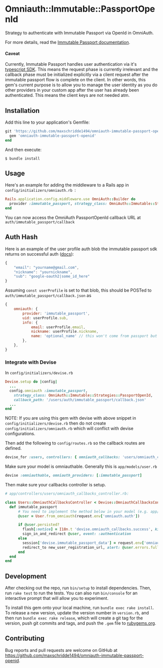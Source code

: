 # Omniauth::Immutable::PassportOpenId

Strategy to authenticate with Immutable Passport via OpenId in OmniAuth.

For more details, read the [Immutable Passport documentation](https://docs.immutable.com/docs/x/passport).

#### Caveat

Currently, Immutable Passport handles user authentication via it's [typescript SDK](https://docs.immutable.com/docs/x/passport/identity/login). This means the request phase is currently irrelevant and the callback phase must be initialized explicitly via a client request after the immutable passport flow is complete on the client. In other words, this gem's current purpose is to allow you to manage the user identity as you do other providers in your custom app after the user has already been authenticated. This means the client keys are not needed atm.

## Installation

Add this line to your application's Gemfile:

```ruby
git 'https://github.com/maxschridde1494/omniauth-immutable-passport-openid.git', branch: 'main' do
  gem 'omniauth-immutable-passport-openid'
end
```

And then execute:

    $ bundle install

## Usage

Here's an example for adding the middleware to a Rails app in `config/initializers/omniauth.rb `:

```ruby
Rails.application.config.middleware.use OmniAuth::Builder do
  provider :immutable_passport, strategy_class: OmniAuth::Immutable::Strategies::PassportOpenId, callback_path: '/auth/immutable_passport/callback.json'
end
```

You can now access the OmniAuth PassportOpenId callback URL at `auth/immutable_passport/callback`

## Auth Hash

Here is an example of the user profile auth blob the immutable passport sdk returns on successful auth ([docs](https://docs.immutable.com/docs/x/passport/identity/user-info#getting-user-information)):

```javascript
{
    "email": "yourname@gmail.com",
    "nickname": "yournickname",
    "sub": "google-oauth2|some_id_here"
}
```

Assuming `const userProfile` is set to that blob, this should be POSTed to `auth/immutable_passport/callback.json` as

```javascript
{
    omniauth: {
        provider: 'immutable_passport',
        uid: userProfile.sub,
        info: { 
            email: userProfile.email, 
            nickname: userProfile.nickname,
            name: 'optional_name' // this won't come from passport but can be passed through
        },
    },
}
```

### Integrate with Devise 

In `config/initializers/devise.rb`

```ruby
Devise.setup do |config|
  ...
  config.omniauth :immutable_passport, 
    strategy_class: OmniAuth::Immutable::Strategies::PassportOpenId,
    callback_path: '/users/auth/immutable_passport/callback.json'
  ...
end
```

NOTE: If you are using this gem with devise with above snippet in `config/initializers/devise.rb` then do not create `config/initializers/omniauth.rb` which will conflict with devise configurations.

Then add the following to `config/routes.rb` so the callback routes are defined.

```ruby
devise_for :users, controllers: { omniauth_callbacks: 'users/omniauth_callbacks' }
```

Make sure your model is omniauthable. Generally this is `app/models/user.rb`

```ruby
devise :omniauthable, omniauth_providers: [:immutable_passport]
```

Then make sure your callbacks controller is setup.

```ruby
# app/controllers/users/omniauth_callbacks_controller.rb:

class Users::OmniauthCallbacksController < Devise::OmniauthCallbacksController
  def immutable_passport
      # You need to implement the method below in your model (e.g. app/models/user.rb)
      @user = User.from_omniauth(request.env['omniauth.auth'])

      if @user.persisted?
        flash[:notice] = I18n.t 'devise.omniauth_callbacks.success', kind: 'Immutable Passport'
        sign_in_and_redirect @user, event: :authentication
      else
        session['devise.immutable_passport_data'] = request.env['omniauth.auth'].except('extra') # Removing extra as it can overflow some session stores
        redirect_to new_user_registration_url, alert: @user.errors.full_messages.join("\n")
      end
  end
end
```

## Development

After checking out the repo, run `bin/setup` to install dependencies. Then, run `rake test` to run the tests. You can also run `bin/console` for an interactive prompt that will allow you to experiment.

To install this gem onto your local machine, run `bundle exec rake install`. To release a new version, update the version number in `version.rb`, and then run `bundle exec rake release`, which will create a git tag for the version, push git commits and tags, and push the `.gem` file to [rubygems.org](https://rubygems.org).

## Contributing

Bug reports and pull requests are welcome on GitHub at https://github.com/maxschridde1494/omniauth-immutable-passport-openid.

